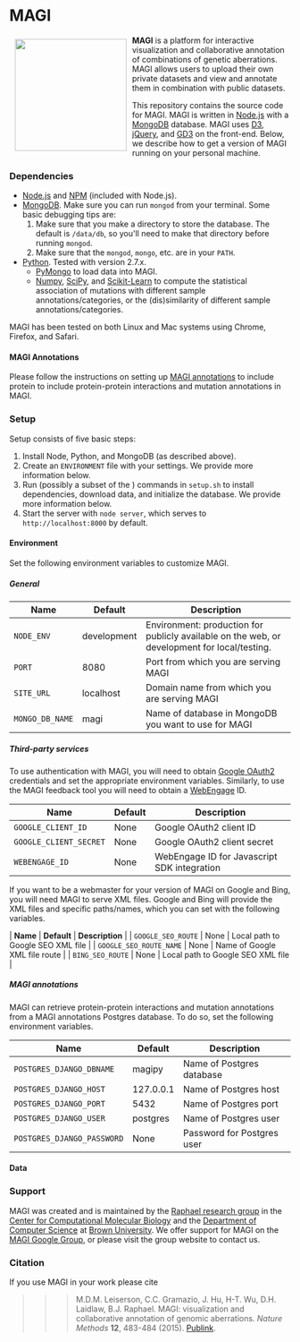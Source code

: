 # MAGI #

<a href="http://magi.cs.brown.edu"><img src="http://magi.cs.brown.edu/img/magiTitle.svg" width="200px" align="left" hspace="10" vspace="6"></a>

**MAGI** is a platform for interactive visualization and collaborative annotation of combinations of genetic aberrations. MAGI allows users to upload their own private datasets and view and annotate them in combination with public datasets.

This repository contains the source code for MAGI. MAGI is written in [Node.js](http://nodejs.org/) with a [MongoDB](http://docs.mongodb.org/manual/tutorial/install-mongodb-on-os-x/) database. MAGI uses [D3](http://d3js.org/), [jQuery](http://jquery.com/), and [GD3](github.com/raphael-group/gd3) on the front-end. Below, we describe how to get a version of MAGI running on your personal machine.

### Dependencies ###

* [Node.js](http://nodejs.org/) and [NPM](https://www.npmjs.org/) (included with Node.js).
* [MongoDB](http://docs.mongodb.org/manual/tutorial/install-mongodb-on-os-x/). Make sure you can run `mongod` from your terminal. Some basic debugging tips are:
   1. Make sure that you make a directory to store the database. The default is `/data/db`,
      so you'll need to make that directory before running `mongod`.
   2. Make sure that the `mongod`, `mongo`, etc. are in your `PATH`.
* [Python](https://www.python.org/). Tested with version 2.7.x.
    * [PyMongo](https://api.mongodb.org/python/current/installation.html) to load data into MAGI.
    * [Numpy](http://www.numpy.org/), [SciPy](http://scikit-learn.org/stable/), and [Scikit-Learn](http://www.scipy.org/) to compute the statistical association of mutations with different sample annotations/categories, or the (dis)similarity of different sample annotations/categories.

MAGI has been tested on both Linux and Mac systems using Chrome, Firefox, and Safari.

#### MAGI Annotations ####

Please follow the instructions on setting up [MAGI annotations](https://github.com/raphael-group/magi-annotations) to include protein to include protein-protein interactions and mutation annotations in MAGI.

### Setup ###

Setup consists of five basic steps:

1. Install Node, Python, and MongoDB  (as described above).
2. Create an `ENVIRONMENT` file with your settings. We provide more information below.
3. Run (possibly a subset of the ) commands in `setup.sh` to install dependencies, download data, and initialize the database. We provide more information below.
4. Start the server with `node server`, which serves to `http://localhost:8000` by default.

#### Environment ####

Set the following environment variables to customize MAGI.

##### General #####

| **Name**        | **Default** | **Description**                                           |
| --------------- | ----------- | --------------------------------------------------------- |
| `NODE_ENV`      | development | Environment: production for publicly available on the web, or development for local/testing. |
| `PORT`          | 8080        | Port from which you are serving MAGI |
| `SITE_URL`      | localhost   | Domain name from which you are serving MAGI |
| `MONGO_DB_NAME` | magi        | Name of database in MongoDB you want to use for MAGI  |

##### Third-party services #####

To use authentication with MAGI, you will need to obtain [Google OAuth2](https://developers.google.com/identity/protocols/OAuth2) credentials and set the appropriate environment variables. Similarly, to use the MAGI feedback tool you will need to obtain a [WebEngage](https://webengage.com/) ID.

| **Name**                | **Default** | **Description**                                           |
| ----------------------- | ------------| --------------------------------------------------------- |
| `GOOGLE_CLIENT_ID`      | None        |  Google OAuth2 client ID |
| `GOOGLE_CLIENT_SECRET`  | None        |  Google OAuth2 client secret |
| `WEBENGAGE_ID`          | None        |  WebEngage ID for Javascript SDK integration |

If you want to be a webmaster for your version of MAGI on Google and Bing, you will need MAGI to serve XML files. Google and Bing will provide the XML files and specific paths/names, which you can set with the following variables.

| **Name**                | **Default** | **Description**   |
| `GOOGLE_SEO_ROUTE`      | None        |  Local path to Google SEO XML file |
| `GOOGLE_SEO_ROUTE_NAME` | None        |  Name of Google XML file route |
| `BING_SEO_ROUTE`        | None        |  Local path to Google SEO XML file |

##### MAGI annotations #####

MAGI can retrieve protein-protein interactions and mutation annotations from a MAGI annotations Postgres database. To do so, set the following environment variables.

| **Name**                   | **Default** | **Description**            |
| -------------------------- | ----------- | ---------------------------|
| `POSTGRES_DJANGO_DBNAME`   | magipy      | Name of Postgres database  |
| `POSTGRES_DJANGO_HOST`     | 127.0.0.1   | Name of Postgres host      |
| `POSTGRES_DJANGO_PORT`     | 5432        | Name of Postgres port      |
| `POSTGRES_DJANGO_USER`     | postgres    | Name of Postgres user      |
| `POSTGRES_DJANGO_PASSWORD` | None        | Password for Postgres user |

#### Data ####


### Support ###

MAGI was created and is maintained by the [Raphael research group](http://compbio.cs.brown.edu) in the [Center for Computational Molecular Biology](http://brown.edu/ccmb) and the [Department of Computer Science](http://cs.brown.edu) at [Brown University](http://brown.edu). We offer support for MAGI on the [MAGI Google Group](https://groups.google.com/forum/#!forum/magi-app), or please visit the group website to contact us.

### Citation ###

If you use MAGI in your work please cite

>>> M.D.M. Leiserson, C.C. Gramazio, J. Hu, H-T. Wu, D.H. Laidlaw, B.J. Raphael. MAGI: visualization and collaborative annotation of genomic aberrations. *Nature Methods* **12**, 483-484 (2015). [Publink](http://www.nature.com/nmeth/journal/v12/n6/full/nmeth.3412.html).
